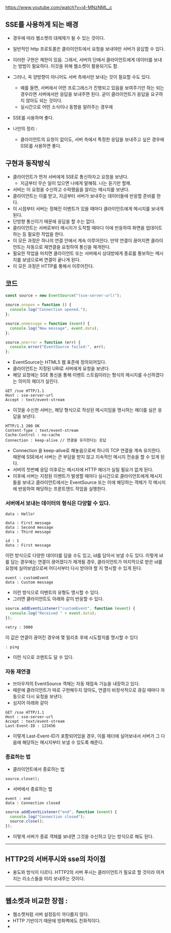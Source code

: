 https://www.youtube.com/watch?v=i4-MNzNML_c

## SSE를 사용하게 되는 배경

- 경우에 따라 웹소켓의 대체제가 될 수 있는 것이다.
- 일반적인 http 프로토콜은 클라이언트에서 요청을 보내야만 서버가 응답할 수 있다.
- 이러한 구현은 제한이 있음. 그래서, 서버의 단에서 클라이언트에게 데이터를 보내는 방법이 필요하다. 이것을 위해 웹소켓이 활용되기도 함.
- 그러나, 꼭 양방향이 아니어도 서버 측에서만 보내는 것이 필요할 수도 있다.
  - 예를 들면, 서버에서 어떤 프로그래스가 진행되고 있음을 보여주기만 하는 되는 경우라면 서버에서만 응답을 보내주면 된다. 굳이 클라이언트가 응답을 요구하지 않아도 되는 것이다.
  - 실시간으로 어떤 소식이나 동향을 알려주는 경우에
- SSE를 사용하며 좋다.

- 나만의 정리 :
  - 클라이언트의 요청이 없이도, 서버 측에서 특정한 응답을 보내주고 싶은 경우에 SSE를 사용하면 좋다.

## 구현과 동작방식

- 클라이언트가 먼저 서버에게 SSE로 통신하자고 요청을 보낸다.
  - 지금부터 무슨 일이 있으면 나에게 말해줘. 나는 듣기만 할께.
- 서버는 이 요청을 수신하고 수락했음을 알리는 메시지를 보낸다.
- 클라이언트는 이를 받고, 지금부터 서버가 보내주는 데이터들에 반응할 준비를 한다.
- 이 시점부터 서버는 정해진 이벤트가 있을 때마다 클라이언트에게 메시지를 보내게 된다.
- 단방향 통신이기 때문에 응답을 할 수는 없다.
- 클라이언트는 서버로부터 메시지가 도착할 때마다 이에 반응하여 화면을 업데이트하는 등 필요한 작업을 한다.
- 이 모든 과정은 하나의 연결 안에서 계속 이루어진다. 만약 연결이 끊어지면 클라이언트는 자동으로 재연결을 요청하여 통신을 재개한다.
- 필요한 작업을 마치면 클라이언트 또는 서버에서 상대방에게 종료를 통보하는 메시지를 보냄으로써 연결이 끝나게 된다.
- 이 모든 과정은 HTTP를 통해서 이루어진다.

## 코드

```js
const source = new EventSource("(sse-server-url)");

source.onopen = function () {
  console.log("Connection opened.");
};

source.onmessage = function (event) {
  console.log("New message", event.data);
};

source.onerror = function (err) {
  console.error("EventSource failed:", err);
};
```

- EventSource는 HTML5 웹 표준에 정의되어있다.
- 클라이언트는 지정된 URI로 서버에게 요청을 보낸다.
- 해당 요청에는 SSE 통신을 통해 이벤트 스트림이라는 형식의 메시지를 수신하겠다는 의미의 헤더가 실린다.

```
GET /sse HTTP/1.1
Host : sse-server-url
Accept : text/event-stream
```

- 이것을 수신한 서버는, 해당 형식으로 작성된 메시지임을 명시하는 헤더를 실은 응답을 보낸다.

```
HTTP/1.1 200 OK
Content-Type : text/event-stream
Cache-Control : no-cache
Connection : keep-alive // 연결을 유지한다는 응답
```

- Connection 을 keep-alive로 해놓음으로써 하나의 TCP 연결을 계속 유지한다. 때문에 SSE에서 서버는 큰 부담을 받지 않고 지속적인 메시지 전송을 할 수 있게 된다.
- 서버의 첫번째 응답 이후로는 메시지에 HTTP 헤더가 실릴 필요가 없게 된다.
- 이후에 서버는 지정된 이벤트가 발생할 때마다 실시간으로 클라이언트에게 메시지들을 보내고 클라이언트에서는 EventSource 또는 이에 해당하는 객체가 각 메시지에 반응하여 해당하는 프론트엔드 작업을 실행한다.

### 서버에서 보내는 데이터의 형식은 다양할 수 있다.

```
data : Hello!
```

```
data : First message
data : Second message
data : Third message
```

```
id : 1
data : First message
```

이런 방식으로 다양한 데이터를 담을 수도 있고,
id를 담아서 보낼 수도 있다.
이렇게 id를 담는 경우에는 연결이 끊어졌다가 재개될 경우, 클라이언트가 마지막으로 받은 id를 요청에 실어보냄으로써 어디서부터 다시 받아야 할 지 명시할 수 있게 된다.

```
event : customEvent
data : Custom message
```

- 이런 방식으로 이벤트의 유형도 명시할 수 있다.
- 그러면 클라이언트도 아래와 같이 반응할 수 있다.

```js
source.addEventListener("customEvent", function (event) {
  console.log("Received " + event.data);
});
```

```
retry : 5000
```

이 값은 연결이 끊어진 경우에 몇 밀리초 후에 시도할지를 명시할 수 있다

```
: ping
```

- 이런 식으로 코멘트도 달 수 있다.

### 자동 재연결

- 브라우저의 EventSource 객체는 자동 재접속 기능을 내장하고 있다.
- 때문에 클라이언트가 따로 구현해두지 않아도, 연결이 비정삭적으로 끊길 때마다 자동으로 다시 요청을 보낸다.
- 심지어 아래와 같이

```
GET /sse HTTP/1.1
Host : sse-server-url
Accept : text/event-stream
Last-Event-ID : 123456
```

- 이렇게 Last-Event-ID가 포함되어있을 경우, 이를 헤더에 실어보내서 서버가 그 다음에 해당하는 메시지부터 보낼 수 있도록 해준다.

### 종료하는 법

- 클라이언트에서 종료하는 법

```
source.close();
```

- 서버에서 종료하는 법

```
event : end
data : Connection closed
```

```js
source.addEventListener("end", function (event) {
  console.log("Connection closed");
  source.close();
});
```

- 이렇게 서버가 종료 객체를 보내면 그것을 수신하고 닫는 방식으로 해도 된다.

---

## HTTP2의 서버푸시와 sse의 차이점

- 용도와 방식이 다르다. HTTP2의 서버 푸시는 클라이언트가 필요로 할 것이라 여겨지는 리소스들을 미리 보내주는 것이다.

---

## 웹소켓과 비교한 장점 :

- 웹소켓처럼 서버 설정등이 까다롭지 않다.
- HTTP 기반이기 때문에 방화벽에도 친화적이다.
-
